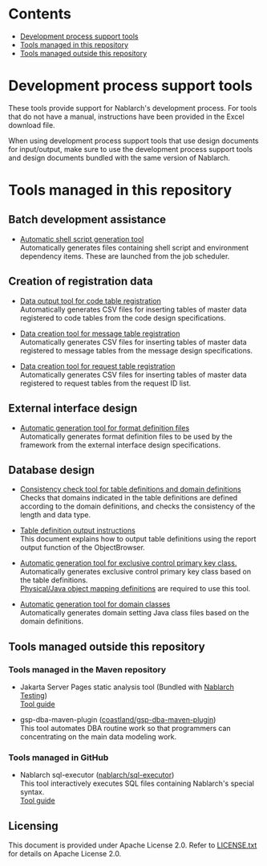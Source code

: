 # Contents

- [Development process support tools](#development-process-support-tools)
- [Tools managed in this repository](#tools-managed-in-this-repository)
- [Tools managed outside this repository](#tools-managed-outside-this-repository)

# Development process support tools

These tools provide support for Nablarch's development process. 
For tools that do not have a manual, instructions have been provided in the Excel download file. 

When using development process support tools that use design documents for input/output, 
make sure to use the development process support tools and design documents bundled with the same version of Nablarch. 

# Tools managed in this repository

## Batch development assistance

* [Automatic shell script generation tool](Batch-Development-Assistance/Shell_Script_Automatic_Generation_Tool.xlsm)  
Automatically generates files containing shell script and environment dependency items. These are launched from the job scheduler.  

## Creation of registration data

* [Data output tool for code table registration](Creating-data-for-registration/Data_Output_Tool_for_Code_Table_Registration.xlsm)  
Automatically generates CSV files for inserting tables of master data registered to code tables from the code design specifications.  


* [Data creation tool for message table registration](Creating-data-for-registration/Data_Creation_Tool_for_Message_Table_Registration.xlsm)  
Automatically generates CSV files for inserting tables of master data registered to message tables from the message design specifications.  

* [Data creation tool for request table registration](Creating-data-for-registration/Data_Creation_Tool_for_Request_Table_Registration.xlsm)  
Automatically generates CSV files for inserting tables of master data registered to request tables from the request ID list.  

## External interface design

* [Automatic generation tool for format definition files](External-Interface-Design/Automatic_Format_Definition_File_Generation_Tool.xlsm)  
Automatically generates format definition files to be used by the framework from the external interface design specifications.  

## Database design

* [Consistency check tool for table definitions and domain definitions](DB-Design/Table_Definition_Domain_Definition_Consistency_Check_Tool.xlsm)  
Checks that domains indicated in the table definitions are defined according to the domain definitions, and checks the consistency of the length and data type.  

* [Table definition output instructions](DB-Design/Table_Definition_Document_Output_Procedure.xls)  
This document explains how to output table definitions using the report output function of the ObjectBrowser.  


* [Automatic generation tool for exclusive control primary key class.](DB-Design/Exclusive_Control_Primary_Key_Class_Auto_Generation_Tool.xlsm)  
Automatically generates exclusive control primary key class based on the table definitions.  
[Physical/Java object mapping definitions](DB-Design/Physical_Type_Java_Object_Mapping_Definition.xls) are required to use this tool.


* [Automatic generation tool for domain classes](DB-Design/Domain_Class_Creation_Tool.xlsm)  
Automatically generates domain setting Java class files based on the domain definitions.  

## Tools managed outside this repository

### Tools managed in the Maven repository

* Jakarta Server Pages static analysis tool (Bundled with [Nablarch Testing](https://mvnrepository.com/artifact/com.nablarch.framework/nablarch-testing))  
[Tool guide](https://nablarch.github.io/docs/LATEST/doc/en/development_tools/toolbox/JspStaticAnalysis/index.html)
  

* gsp-dba-maven-plugin ([coastland/gsp-dba-maven-plugin](https://github.com/coastland/gsp-dba-maven-plugin/tree/master/en))  
This tool automates DBA routine work so that programmers can concentrating on the main data modeling work.  


### Tools managed in GitHub

* Nablarch sql-executor ([nablarch/sql-executor](https://github.com/nablarch/sql-executor/tree/master/en))  
 This tool interactively executes SQL files containing Nablarch's special syntax.    
[Tool guide](https://nablarch.github.io/docs/LATEST/doc/en/development_tools/toolbox/SqlExecutor/SqlExecutor.html)
  


## Licensing
This document is provided under Apache License 2.0. 
Refer to [LICENSE.txt](./LICENSE.txt) for details on Apache License 2.0.
